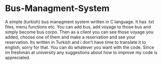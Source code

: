 # Bus-Managment-System
A simple (turkish) bus managment system written in C language.
It has .txt files, menu functions etc. 
You can add bus, add voyage to those bus and simply become bus corpo. 
Then as a client you can see those voyage you added, choose one of them and make a reservation and see your reservation.
Its written in Turkish and i don't have time to translate it to english, sorry for that.
You can do whatever you want with the code.
Since im freshman at university any suggestions about how to improve my code is appreciated.
